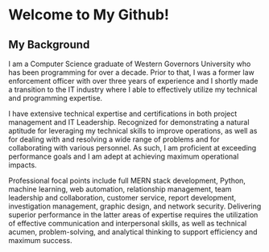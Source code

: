 # Welcome to My Github!

## My Background
I am a Computer Science graduate of Western Governors University who has been programming for over a decade. Prior to that, I was a former law enforcement officer with over three years of experience and I shortly made a transition to the IT industry where I able to effectively utilize my technical and programming expertise.

I have extensive technical expertise and certifications in both project management and IT Leadership. Recognized for demonstrating a natural aptitude for leveraging my technical skills to improve operations, as well as for dealing with and resolving a wide range of problems and for collaborating with various personnel. As such, I am proficient at exceeding performance goals and I am adept at achieving maximum operational impacts.

Professional focal points include full MERN stack development, Python, machine learning, web automation, relationship management, team leadership and collaboration, customer service, report development, investigation management, graphic design, and network security. Delivering superior performance in the latter areas of expertise requires the utilization of effective communication and interpersonal skills, as well as technical acumen, problem-solving, and analytical thinking to support efficiency and maximum success. 

